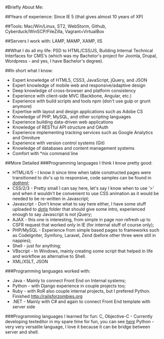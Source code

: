#Briefly About Me:

##Years of experience: 
Since IE 5 (that gives almost 10 years of XP)

##Tools: 
Mac/Win/Linux, ST2, WebStorm, Github, Cyberduck/WinSCP/FileZilla, Vagrant+VirtualBox

##Servers I work with: 
LAMP, MAMP, XAMP, IIS

##What I do all my life: 
PSD to HTML/CSS/JS, Building Internal Technical Interfaces for CMS's (which was my Bachelor's project for Joomla, Drupal, Wordpress - and yes, I have Bachelor's degree).

##In short what I know:
* Expert knowledge of HTML5, CSS3, JavaScript, jQuery, and JSON
* Expert knowledge of mobile web and responsive/adaptive design
* Deep knowledge of cross-browser and platform consistency
* Experience with client-side MVC (Backbone, Angular, etc.)
* Experience with build scripts and tools npm (don't use gulp or grunt anymore)
* Expertise with layout and design applications such as Adobe CS
* Knowledge of PHP, MySQL, and other scripting languages
* Experience building data-driven web applications
* Knowledge of RESTful API structure and OAuth
* Experience implementing tracking services such as Google Analytics and Omniture
* Experience with version control systems (Git)
* Knowledge of databases and content management systems
* Comfort with *nix command line

##More Detailed
###Programming languages I think I know pretty good:
* HTML/4/5 - I know it since time when table constructed pages were transitioned to div's up to responsive, code samples can be found in [*dothtml*](https://github.com/mrericsunny/main/tree/master/dothtml);
* CSS/2/3 - Pretty small I can say here, let's say I know when to use '>' and when it wouldn't be convenient to use CSS animation as it would be needed to be re-written in Javascript;   
* Javascript - Don't know what to say here either, I have some stuff uploaded to [*dotjs*](https://github.com/mrericsunny/main/tree/master/dotjs/jquery-infinite-rotator) folder that should give some intro, experienced enough to say Javascript is not jQuery;
* AJAX - this one is interesting, from simple in page non refresh up to CSFR request that worked only in IE (for internal stuff of course only);
* PHP/MySQL - Experience from simple based pages to frameworks such as CodeIgniter, Symfony, Laravel, Zend (before other three were still in nappies);
* Shell - just for anything;
* VBscript - In Windows, mainly creating some script that helped in life and workflow as alternative to Shell.
* XML/XSLT, JSON

###Programming languages worked with:
* Java - Mainly to connect Front End on Internal systems;
* Python - with Django experience in couple projects too;
* Ruby - with RoR also couple internal projects, but I prefered Python. Finished http://railsforzombies.org
* .NET - Mainly with C# and again to connect Front End template with server side

###Programming languages I learned for fun:
C, Objective-C - Currently developing texteditor in my spare time for fun, you can see [*here*](https://github.com/mrericsunny/main/tree/master/Lab/TextEditor-Test)
Python - very very versatile language, I love it because it can be bridge between server and shell.






